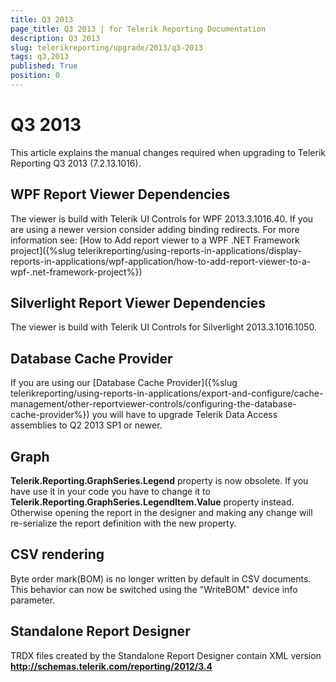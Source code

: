 ```yaml
---
title: Q3 2013
page_title: Q3 2013 | for Telerik Reporting Documentation
description: Q3 2013
slug: telerikreporting/upgrade/2013/q3-2013
tags: q3,2013
published: True
position: 0
---
```


# Q3 2013



This article explains the manual changes required when upgrading to Telerik Reporting Q3 2013 (7.2.13.1016).

## WPF Report Viewer Dependencies

The viewer is build with Telerik UI Controls for WPF 2013.3.1016.40. If you are using a newer version consider adding binding redirects. For more information see:           [How to Add report viewer to a WPF .NET Framework project]({%slug telerikreporting/using-reports-in-applications/display-reports-in-applications/wpf-application/how-to-add-report-viewer-to-a-wpf-.net-framework-project%})

## Silverlight Report Viewer Dependencies

The viewer is build with Telerik UI Controls for Silverlight 2013.3.1016.1050.         

## Database Cache Provider

If you are using our [Database Cache Provider]({%slug telerikreporting/using-reports-in-applications/export-and-configure/cache-management/other-reportviewer-controls/configuring-the-database-cache-provider%}) you will have to upgrade Telerik Data Access assemblies to Q2 2013 SP1 or newer.         

## Graph

__Telerik.Reporting.GraphSeries.Legend__ property is now obsolete.            If you have use it in your code you have to change it to __Telerik.Reporting.GraphSeries.LegendItem.Value__ property instead.           Otherwise opening the report in the designer and making any change will re-serialize the report definition with the new property.         

## CSV rendering

Byte order mark(BOM) is no longer written by default in CSV documents. This behavior can now be switched using the "WriteBOM" device info parameter.         

## Standalone Report Designer

TRDX files created by the Standalone Report Designer contain XML version __http://schemas.telerik.com/reporting/2012/3.4__
